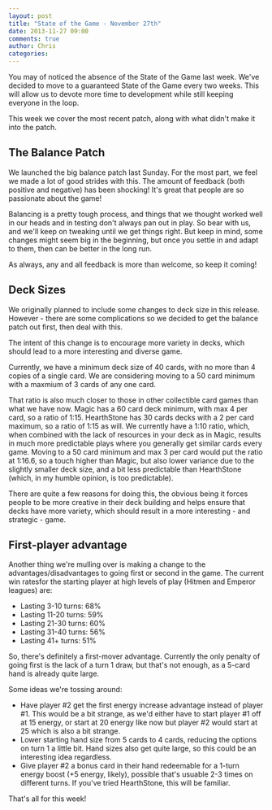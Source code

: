 ```yaml
---
layout: post
title: "State of the Game - November 27th"
date: 2013-11-27 09:00
comments: true
author: Chris
categories:
---
```


You may of noticed the absence of the State of the Game last week. We've decided to move to a guaranteed State of the Game every two weeks. This will allow us to devote more time to development while still keeping everyone in the loop.

This week we cover the most recent patch, along with what didn't make it into the patch.

<!-- more -->

## The Balance Patch

We launched the big balance patch last Sunday. For the most part, we feel we made a lot of good strides with this. The amount of feedback (both positive and negative) has been shocking! It's great that people are so passionate about the game!

Balancing is a pretty tough process, and things that we thought worked well in our heads and in testing don't always pan out in play. So bear with us, and we'll keep on tweaking until we get things right. But keep in mind, some changes might seem big in the beginning, but once you settle in and adapt to them, then can be better in the long run.

As always, any and all feedback is more than welcome, so keep it coming!

## Deck Sizes

We originally planned to include some changes to deck size in this release. However - there are some complications so we decided to get the balance patch out first, then deal with this.

The intent of this change is to encourage more variety in decks, which should lead to a more interesting and diverse game.

Currently, we have a minimum deck size of 40 cards, with no more than 4 copies of a single card. We are considering moving to a 50 card minimum with a maxmium of 3 cards of any one card.

That ratio is also much closer to those in other collectible card games than what we have now. Magic has a 60 card deck minimum, with max 4 per card, so a ratio of 1:15. HearthStone has 30 cards decks with a 2 per card maximum, so a ratio of 1:15 as will. We currently have a 1:10 ratio, which, when combined with the lack of resources in your deck as in Magic, results in much more predictable plays where you generally get similar cards every game. Moving to a 50 card minimum and max 3 per card would put the ratio at 1:16.6, so a touch higher than Magic, but also lower variance due to the slightly smaller deck size, and a bit less predictable than HearthStone (which, in my humble opinion, is too predictable).

There are quite a few reasons for doing this, the obvious being it forces people to be more creative in their deck building and helps ensure that decks have more variety, which should result in a more interesting - and strategic - game.

## First-player advantage

Another thing we're mulling over is making a change to the advantages/disadvantages to going first or second in the game. The current win ratesfor the starting player at high levels of play (Hitmen and Emperor leagues) are:

* Lasting 3-10 turns: 68%
* Lasting 11-20 turns: 59%
* Lasting 21-30 turns: 60%
* Lasting 31-40 turns: 56%
* Lasting 41+ turns: 51%

So, there's definitely a first-mover advantage. Currently the only penalty of going first is the lack of a turn 1 draw, but that's not enough, as a 5-card hand is already quite large.

Some ideas we're tossing around:

* Have player #2 get the first energy increase advantage instead of player #1. This would be a bit strange, as we'd either have to start player #1 off at 15 energy, or start at 20 energy like now but player #2 would start at 25 which is also a bit strange.
* Lower starting hand size from 5 cards to 4 cards, reducing the options on turn 1 a little bit. Hand sizes also get quite large, so this could be an interesting idea regardless.
* Give player #2 a bonus card in their hand redeemable for a 1-turn energy boost (+5 energy, likely), possible that's usuable 2-3 times on different turns. If you've tried HearthStone, this will be familiar.

That's all for this week!
